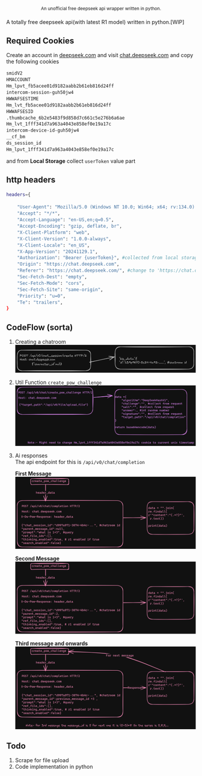 <p align="center"><sup>An unofficial free deepseek api wrapper written in python.</sup></p>

A totally free deepseek api(with latest R1 model) written in python.[WIP]

## Required Cookies
Create an account in [deepseek.com](https://www.deepseek.com/) and visit [chat.deepseek.com](https://chat.deepseek.com/) and copy the following cookies
```sh
smidV2
HMACCOUNT
Hm_lpvt_fb5acee01d9182aabb2b61eb816d24ff
intercom-session-guh50jw4
HWWAFSESTIME
Hm_lvt_fb5acee01d9182aabb2b61eb816d24ff
HWWAFSESID
.thumbcache_6b2e5483f9d858d7c661c5e276b6a6ae
Hm_lvt_1fff341d7a963a4043e858ef0e19a17c
intercom-device-id-guh50jw4
__cf_bm
ds_session_id
Hm_lpvt_1fff341d7a963a4043e858ef0e19a17c
```
and from **Local Storage** collect ``userToken`` value part

## http headers
```sh
headers={

    "User-Agent": "Mozilla/5.0 (Windows NT 10.0; Win64; x64; rv:134.0) Gecko/20100101 Firefox/134.0",
    "Accept": "*/*",
    "Accept-Language": "en-US,en;q=0.5",
    "Accept-Encoding": "gzip, deflate, br",
    "X-Client-Platform": "web",
    "X-Client-Version": "1.0.0-always",
    "X-Client-Locale": "en_US",
    "X-App-Version": "20241129.1",
    "Authorization": "Bearer {userToken}", #collected from local storage
    "Origin": "https://chat.deepseek.com", 
    "Referer": "https://chat.deepseek.com/", #change to 'https://chat.deepseek.com/a/chat/s/{chatroom_id}' after chatroom creation
    "Sec-Fetch-Dest": "empty",
    "Sec-Fetch-Mode": "cors",
    "Sec-Fetch-Site": "same-origin",
    "Priority": "u=0",
    "Te": "trailers",
}
```

## CodeFlow (sorta)
1. Creating a chatroom
![create chatroom](assets/account.png)

2. Util Function ``create_pow_challenge``
![create_pow_challenge](assets/challenge_pow.png)

3. Ai responses\
The api endpoint for this is ``/api/v0/chat/completion``

    **First Message**
    ![first_message](assets/first.png)

    **Second Message**
    ![second_message](assets/second.png)

    **Third message and onwards**
    ![third_message](assets/third.png)

## Todo
1. Scrape for file upload
2. Code implementation in python